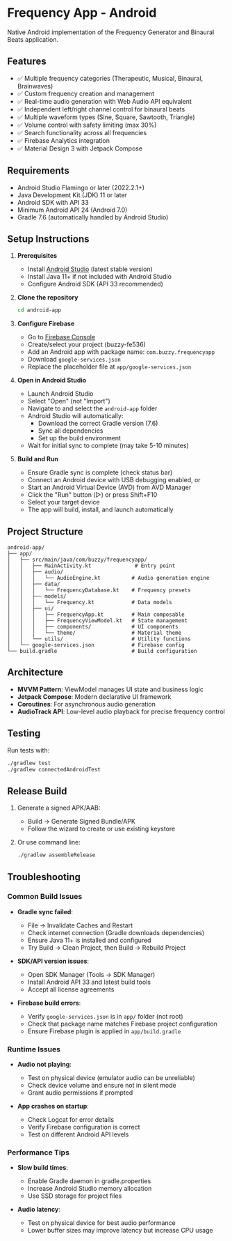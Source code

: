 # Frequency App - Android

Native Android implementation of the Frequency Generator and Binaural Beats application.

## Features

- ✅ Multiple frequency categories (Therapeutic, Musical, Binaural, Brainwaves)
- ✅ Custom frequency creation and management
- ✅ Real-time audio generation with Web Audio API equivalent
- ✅ Independent left/right channel control for binaural beats
- ✅ Multiple waveform types (Sine, Square, Sawtooth, Triangle)
- ✅ Volume control with safety limiting (max 30%)
- ✅ Search functionality across all frequencies
- ✅ Firebase Analytics integration
- ✅ Material Design 3 with Jetpack Compose

## Requirements

- Android Studio Flamingo or later (2022.2.1+)
- Java Development Kit (JDK) 11 or later
- Android SDK with API 33
- Minimum Android API 24 (Android 7.0)
- Gradle 7.6 (automatically handled by Android Studio)

## Setup Instructions

1. **Prerequisites**
   - Install [Android Studio](https://developer.android.com/studio) (latest stable version)
   - Install Java 11+ if not included with Android Studio
   - Configure Android SDK (API 33 recommended)

2. **Clone the repository**
   ```bash
   cd android-app
   ```

3. **Configure Firebase**
   - Go to [Firebase Console](https://console.firebase.google.com)
   - Create/select your project (buzzy-fe536)
   - Add an Android app with package name: `com.buzzy.frequencyapp`
   - Download `google-services.json`
   - Replace the placeholder file at `app/google-services.json`

4. **Open in Android Studio**
   - Launch Android Studio
   - Select "Open" (not "Import")
   - Navigate to and select the `android-app` folder
   - Android Studio will automatically:
     - Download the correct Gradle version (7.6)
     - Sync all dependencies
     - Set up the build environment
   - Wait for initial sync to complete (may take 5-10 minutes)

5. **Build and Run**
   - Ensure Gradle sync is complete (check status bar)
   - Connect an Android device with USB debugging enabled, or
   - Start an Android Virtual Device (AVD) from AVD Manager
   - Click the "Run" button (▷) or press Shift+F10
   - Select your target device
   - The app will build, install, and launch automatically

## Project Structure

```
android-app/
├── app/
│   ├── src/main/java/com/buzzy/frequencyapp/
│   │   ├── MainActivity.kt              # Entry point
│   │   ├── audio/
│   │   │   └── AudioEngine.kt          # Audio generation engine
│   │   ├── data/
│   │   │   └── FrequencyDatabase.kt    # Frequency presets
│   │   ├── models/
│   │   │   └── Frequency.kt            # Data models
│   │   ├── ui/
│   │   │   ├── FrequencyApp.kt         # Main composable
│   │   │   ├── FrequencyViewModel.kt   # State management
│   │   │   ├── components/             # UI components
│   │   │   └── theme/                  # Material theme
│   │   └── utils/                      # Utility functions
│   └── google-services.json            # Firebase config
└── build.gradle                        # Build configuration
```

## Architecture

- **MVVM Pattern**: ViewModel manages UI state and business logic
- **Jetpack Compose**: Modern declarative UI framework
- **Coroutines**: For asynchronous audio generation
- **AudioTrack API**: Low-level audio playback for precise frequency control

## Testing

Run tests with:
```bash
./gradlew test
./gradlew connectedAndroidTest
```

## Release Build

1. Generate a signed APK/AAB:
   - Build → Generate Signed Bundle/APK
   - Follow the wizard to create or use existing keystore

2. Or use command line:
   ```bash
   ./gradlew assembleRelease
   ```

## Troubleshooting

### Common Build Issues
- **Gradle sync failed**: 
  - File → Invalidate Caches and Restart
  - Check internet connection (Gradle downloads dependencies)
  - Ensure Java 11+ is installed and configured
  - Try Build → Clean Project, then Build → Rebuild Project

- **SDK/API version issues**:
  - Open SDK Manager (Tools → SDK Manager)
  - Install Android API 33 and latest build tools
  - Accept all license agreements

- **Firebase build errors**: 
  - Verify `google-services.json` is in `app/` folder (not root)
  - Check that package name matches Firebase project configuration
  - Ensure Firebase plugin is applied in `app/build.gradle`

### Runtime Issues
- **Audio not playing**: 
  - Test on physical device (emulator audio can be unreliable)
  - Check device volume and ensure not in silent mode
  - Grant audio permissions if prompted

- **App crashes on startup**:
  - Check Logcat for error details
  - Verify Firebase configuration is correct
  - Test on different Android API levels

### Performance Tips
- **Slow build times**: 
  - Enable Gradle daemon in gradle.properties
  - Increase Android Studio memory allocation
  - Use SSD storage for project files

- **Audio latency**: 
  - Test on physical device for best audio performance
  - Lower buffer sizes may improve latency but increase CPU usage